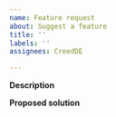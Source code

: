 ```yaml
---
name: Feature request
about: Suggest a feature
title: ''
labels: ''
assignees: CreedDE

---
```


**Description**


**Proposed solution**
